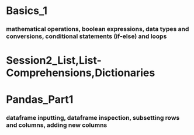 # Basics_1
### mathematical operations, boolean expressions, data types and conversions, conditional statements (if-else) and loops

# Session2_List,List-Comprehensions,Dictionaries
# Pandas_Part1
### dataframe inputting, dataframe inspection, subsetting rows and columns, adding new columns
